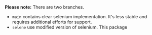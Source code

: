 

**Please note:** There are two branches.
 - `main` contains clear selenium implementation. It's less stable and requires additional efforts for support. 
 - `selene` use modified version of selenium. This package 